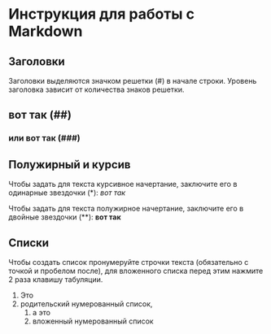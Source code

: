 # Инструкция для работы с Markdown

## Заголовки

Заголовки выделяются значком решетки (#) в начале строки. Уровень заголовка зависит от количества знаков решетки.

## вот так (##)

### или вот так (###)

## Полужирный и курсив

Чтобы задать для текста курсивное начертание, заключите его в одинарные звездочки (*):
*вот так*

Чтобы задать для текста полужирное начертание, заключите его в двойные звездочки (**):
**вот так**

## Списки

Чтобы создать список пронумеруйте строчки текста (обязательно с точкой и пробелом после), для вложенного списка перед этим нажмите 2 раза клавишу табуляции.

1. Это
1. родительский нумерованный список,
    1. а это
    1. вложенный нумерованный список